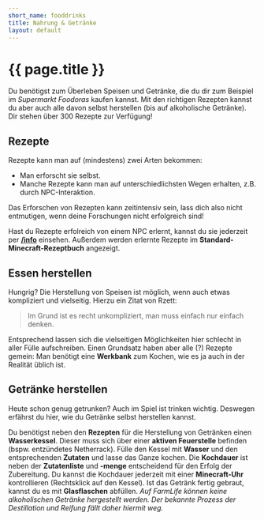 ```yaml
---
short_name: fooddrinks
title: Nahrung & Getränke
layout: default
---
```

# {{ page.title }}

Du benötigst zum Überleben Speisen und Getränke, die du dir zum Beispiel im
_Supermarkt Foodoras_ kaufen kannst. Mit den richtigen Rezepten kannst du aber
auch alle davon selbst herstellen (bis auf alkoholische Getränke). Dir stehen
über 300 Rezepte zur Verfügung!

## Rezepte

Rezepte kann man auf (mindestens) zwei Arten bekommen:

- Man erforscht sie selbst.
- Manche Rezepte kann man auf unterschiedlichsten Wegen erhalten, z.B. durch
  NPC-Interaktion.

Das Erforschen von Rezepten kann zeitintensiv sein, lass dich also nicht
entmutigen, wenn deine Forschungen nicht erfolgreich sind!

Hast du Rezepte erfolreich von einem NPC erlernt, kannst du sie jederzeit per
**[/info](/commands/info)** einsehen. Außerdem werden erlernte Rezepte im
**Standard-Minecraft-Rezeptbuch** angezeigt.

## Essen herstellen

Hungrig? Die Herstellung von Speisen ist möglich, wenn auch etwas kompliziert
und vielseitig. Hierzu ein Zitat von Rzett:
> Im Grund ist es recht unkompliziert, man muss einfach nur einfach denken.

Entsprechend lassen sich die vielseitigen Möglichkeiten hier schlecht in aller
Fülle aufschreiben. Einen Grundsatz haben aber alle (?) Rezepte gemein: Man
benötigt eine **Werkbank** zum Kochen, wie es ja auch in der Realität üblich
ist.

## Getränke herstellen

Heute schon genug getrunken? Auch im Spiel ist trinken wichtig. Deswegen
erfährst du hier, wie du Getränke selbst herstellen kannst.

Du benötigst neben den **Rezepten** für die Herstellung von Getränken einen
**Wasserkessel**. Dieser muss sich über einer **aktiven Feuerstelle** befinden
(bspw. entzündetes Netherrack). Fülle den Kessel mit **Wasser** und den
entsprechenden **Zutaten** und lasse das Ganze kochen. Die **Kochdauer** ist
neben der **Zutatenliste** und **-menge** entscheidend für den Erfolg der
Zubereitung. Du kannst die Kochdauer jederzeit mit einer **Minecraft-Uhr**
kontrollieren (Rechtsklick auf den Kessel). Ist das Getränk fertig gebraut,
kannst du es mit **Glasflaschen** abfüllen. _Auf FarmLife können keine
alkoholischen Getränke hergestellt werden. Der bekannte Prozess der Destillation
und Reifung fällt daher hiermit weg._
